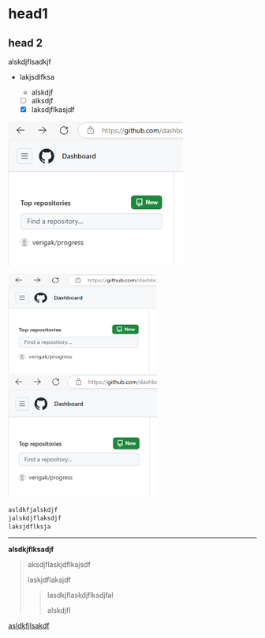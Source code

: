 # head1

## head 2

alskdjflsadkjf

- lakjsdlfksa 

  - alskdjf

  - [ ] alksdjf
  - [x] laksdjflkasjdf

![alskdfj](assets\ttt.png "相对路径")

<img src = "assets\ttt.png" width = 300 height = 200>

<img src = "assets\ttt.png" width = 60%>


```java
asldkfjalskdjf
jalskdjflaksdjf
laksjdflksja
```
---

**alsdkjflksadjf**

> aksdjflaskjdflkajsdf
>
> laskjdflaksjdf
>
> > lasdkjflaskdjflksdjfal
> >
> > alskdjfl

[asldkfjlsakdf](https://alksjdflasjdf.o)